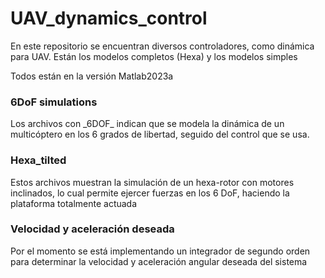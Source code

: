 # UAV_dynamics_control
En este repositorio se encuentran diversos controladores, como dinámica para UAV. Están los modelos completos (Hexa)
y los modelos simples

Todos están en la versión Matlab2023a

### 6DoF simulations

Los archivos con _6DOF\_ indican que se modela la dinámica de un multicóptero en los 6 grados de libertad, seguido del control que se usa.

### Hexa_tilted

Estos archivos muestran la simulación de un hexa-rotor con motores inclinados, lo cual permite ejercer fuerzas en los 6 DoF, haciendo la plataforma totalmente actuada

### Velocidad y aceleración deseada

Por el momento se está implementando un integrador de segundo orden para determinar la velocidad y aceleración angular deseada del sistema
